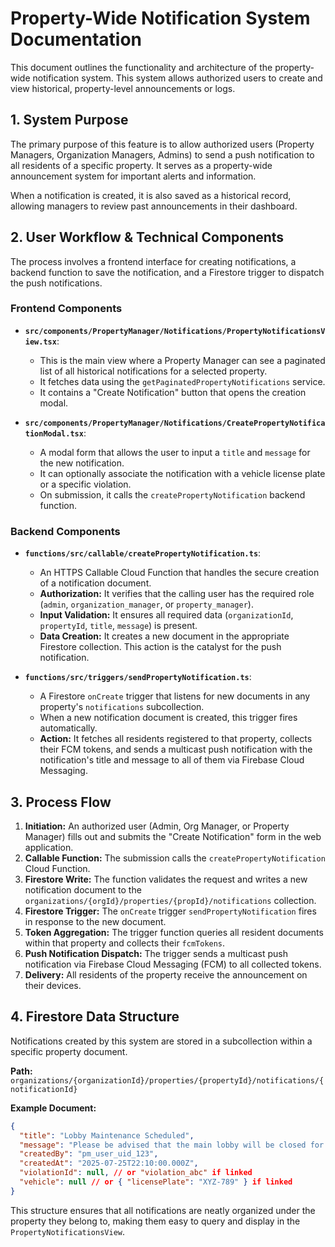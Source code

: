 # Property-Wide Notification System Documentation

This document outlines the functionality and architecture of the property-wide notification system. This system allows authorized users to create and view historical, property-level announcements or logs.

## 1. System Purpose

The primary purpose of this feature is to allow authorized users (Property Managers, Organization Managers, Admins) to send a push notification to all residents of a specific property. It serves as a property-wide announcement system for important alerts and information.

When a notification is created, it is also saved as a historical record, allowing managers to review past announcements in their dashboard.

## 2. User Workflow & Technical Components

The process involves a frontend interface for creating notifications, a backend function to save the notification, and a Firestore trigger to dispatch the push notifications.

### Frontend Components

*   **`src/components/PropertyManager/Notifications/PropertyNotificationsView.tsx`**:
    *   This is the main view where a Property Manager can see a paginated list of all historical notifications for a selected property.
    *   It fetches data using the `getPaginatedPropertyNotifications` service.
    *   It contains a "Create Notification" button that opens the creation modal.

*   **`src/components/PropertyManager/Notifications/CreatePropertyNotificationModal.tsx`**:
    *   A modal form that allows the user to input a `title` and `message` for the new notification.
    *   It can optionally associate the notification with a vehicle license plate or a specific violation.
    *   On submission, it calls the `createPropertyNotification` backend function.

### Backend Components

*   **`functions/src/callable/createPropertyNotification.ts`**:
    *   An HTTPS Callable Cloud Function that handles the secure creation of a notification document.
    *   **Authorization:** It verifies that the calling user has the required role (`admin`, `organization_manager`, or `property_manager`).
    *   **Input Validation:** It ensures all required data (`organizationId`, `propertyId`, `title`, `message`) is present.
    *   **Data Creation:** It creates a new document in the appropriate Firestore collection. This action is the catalyst for the push notification.

*   **`functions/src/triggers/sendPropertyNotification.ts`**:
    *   A Firestore `onCreate` trigger that listens for new documents in any property's `notifications` subcollection.
    *   When a new notification document is created, this trigger fires automatically.
    *   **Action:** It fetches all residents registered to that property, collects their FCM tokens, and sends a multicast push notification with the notification's title and message to all of them via Firebase Cloud Messaging.

## 3. Process Flow

1.  **Initiation:** An authorized user (Admin, Org Manager, or Property Manager) fills out and submits the "Create Notification" form in the web application.
2.  **Callable Function:** The submission calls the `createPropertyNotification` Cloud Function.
3.  **Firestore Write:** The function validates the request and writes a new notification document to the `organizations/{orgId}/properties/{propId}/notifications` collection.
4.  **Firestore Trigger:** The `onCreate` trigger `sendPropertyNotification` fires in response to the new document.
5.  **Token Aggregation:** The trigger function queries all resident documents within that property and collects their `fcmTokens`.
6.  **Push Notification Dispatch:** The trigger sends a multicast push notification via Firebase Cloud Messaging (FCM) to all collected tokens.
7.  **Delivery:** All residents of the property receive the announcement on their devices.

## 4. Firestore Data Structure

Notifications created by this system are stored in a subcollection within a specific property document.

**Path:** `organizations/{organizationId}/properties/{propertyId}/notifications/{notificationId}`

**Example Document:**
```json
{
  "title": "Lobby Maintenance Scheduled",
  "message": "Please be advised that the main lobby will be closed for floor polishing on Monday from 9 AM to 5 PM.",
  "createdBy": "pm_user_uid_123",
  "createdAt": "2025-07-25T22:10:00.000Z",
  "violationId": null, // or "violation_abc" if linked
  "vehicle": null // or { "licensePlate": "XYZ-789" } if linked
}
```

This structure ensures that all notifications are neatly organized under the property they belong to, making them easy to query and display in the `PropertyNotificationsView`.
